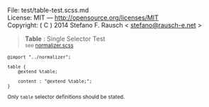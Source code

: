 File:      test/table-test.scss.md  
License:   MIT — http://opensource.org/licenses/MIT  
Copyright: ( C ) 2014 Stefano F. Rausch < stefano@rausch-e.net >

> **Table** : Single Selector Test  
> <small> see [normalizer.scss](../_normalizer.scss.md) </smalll>

    @import "../normalizer";

    table {
        @extend %table;

        content : "@extend %table;";
    }

Only `table` selector definitions should be stated.
